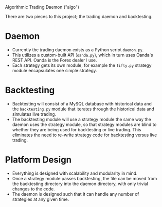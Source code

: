 Algorithmic Trading Daemon ("algo")

There are two pieces to this project; the trading daemon and backtesting.

# Daemon
- Currently the trading daemon exists as a Python script `daemon.py`.
- This utilizes a custom-built API (`oanda.py`), which in turn uses Oanda's REST API. Oanda is the Forex dealer I use. 
- Each strategy gets its own module, for example the `fifty.py` strategy module encapsulates one simple strategy.

# Backtesting
- Backtesting will consist of a MySQL database with historical data and the `backtesting.py` module that iterates through the historical data and simulates live trading.
- The backtesting module will use a strategy module the same way the daemon uses the strategy module, so that strategy modules are blind to whether they are being used for backtesting or live trading. This eliminates the need to re-write strategy code for backtesting versus live trading.

# Platform Design
- Everything is designed with scalability and modularity in mind.
- Once a strategy module passes backtesting, the file can be moved from the backtesting directory into the daemon directory, with only trivial changes to the code.
- The daemon is designed such that it can handle any number of strategies at any given time.

